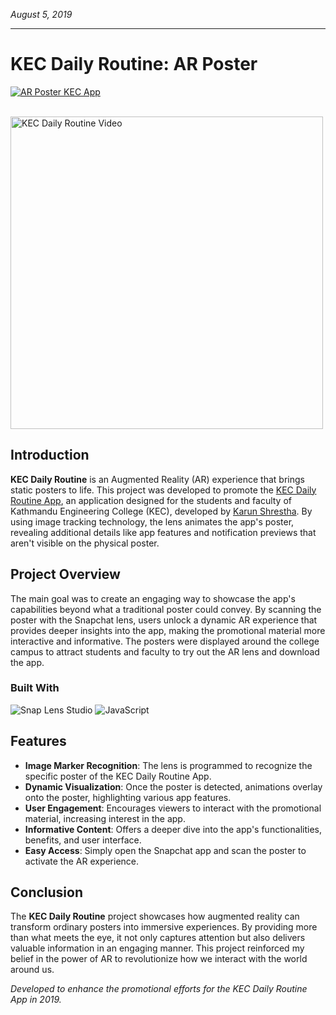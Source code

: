 *August 5, 2019*

---

# KEC Daily Routine: AR Poster

<a href="https://lens.snapchat.com/d178df411b68449aae4a07bc7d35bc96" target="_blank"><img src="https://img.shields.io/badge/Snapchat-Lens-FFFC00" alt="AR Poster KEC App"></a>

<br/>
<img src="https://media3.giphy.com/media/tlD3bvU32GXF91C3vP/giphy.gif?cid=790b7611747de3b612bb568d0a65e7d96787af76aef01103&rid=giphy.gif&ct=g" alt="KEC Daily Routine Video" height="500"/>

## Introduction

**KEC Daily Routine** is an Augmented Reality (AR) experience that brings static posters to life. This project was developed to promote the [KEC Daily Routine App](https://play.google.com/store/apps/details?id=com.halo.kecroutine&hl=en_US), an application designed for the students and faculty of Kathmandu Engineering College (KEC), developed by [Karun Shrestha](https://portfolio.karunshrestha.com.np/). By using image tracking technology, the lens animates the app's poster, revealing additional details like app features and notification previews that aren't visible on the physical poster.

## Project Overview

The main goal was to create an engaging way to showcase the app's capabilities beyond what a traditional poster could convey. By scanning the poster with the Snapchat lens, users unlock a dynamic AR experience that provides deeper insights into the app, making the promotional material more interactive and informative. The posters were displayed around the college campus to attract students and faculty to try out the AR lens and download the app.

### Built With

![Snap Lens Studio](https://img.shields.io/badge/Snap%20Lens%20Studio-FFFC00?style=for-the-badge&logo=snapchat&logoColor=black)
![JavaScript](https://img.shields.io/badge/JavaScript-F7DF1E?style=for-the-badge&logo=javascript&logoColor=black)

## Features

- **Image Marker Recognition**: The lens is programmed to recognize the specific poster of the KEC Daily Routine App.
- **Dynamic Visualization**: Once the poster is detected, animations overlay onto the poster, highlighting various app features.
- **User Engagement**: Encourages viewers to interact with the promotional material, increasing interest in the app.
- **Informative Content**: Offers a deeper dive into the app's functionalities, benefits, and user interface.
- **Easy Access**: Simply open the Snapchat app and scan the poster to activate the AR experience.

## Conclusion

The **KEC Daily Routine** project showcases how augmented reality can transform ordinary posters into immersive experiences. By providing more than what meets the eye, it not only captures attention but also delivers valuable information in an engaging manner. This project reinforced my belief in the power of AR to revolutionize how we interact with the world around us.

*Developed to enhance the promotional efforts for the KEC Daily Routine App in 2019.*
